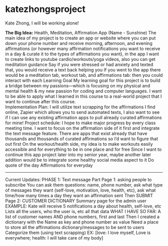 # katezhongsproject
Kate Zhong, I will be working alone! 

**The Big Idea:** Health, Meditation, Affirmation App (Name - Sunshine)
The main idea of my project is to create an app or website where you can put down your phone number and receive morning, afternoon, and evening affirmations (or however many affirmation notifications you want to receive in a day & curate it to the types of affirmations you want), in the app I want to create links to youtube cardio/workouts/yoga videos, also you can get meditation guidance 
Say if you were stressed or had anxiety and texted that, you would receive a text back helping you 
If you went to the app there would be a meditation tab, workout tab, and affirmations tab: then you could interact with each
Learning Goal 
My learning goal for this project is to build a bridge between my passions—which is focusing on my physical and mental health & my new passion for coding and computer languages. I want to be able to apply what I learned in this course to a real-world project that I want to continue after this course.  
Implementation Plan: 
I will utilize text scrapping for the affirmations I find online, Zapier which allows you to send automated texts, I also want to see if I can use any existing affirmation apps to pull already curated affirmations for mine! 
Project schedule:
I hope to make major progress by every class meeting time. I want to focus on the affirmation side of it first and integrate the text message feature. There are apps that exist already that have thousands and thousands of curated affirmations so I’d want to figure that out first 
On the workout/health side, my idea is to make workouts easily accessible and for everything to be in one place and for free
Since I want to continue this app project later into my senior year, maybe another later addition would be to integrate some healthy social media aspect to it
Do quote of the day 
Affirmations for everyday
______________________________
Current Updates:
PHASE 1: 
Text message Part 
Page 1: asking people to subscribe 
You can ask them questions: name, phone number, ask what type of messages they want (self-love, motivation, love, health, etc), ask what time/how many times a day they want an affirmation sent 
Then SUBMIT
Page 2: CUSTOMER DICTIONARY Summary page for the admin user
EXAMPLE: Kate will receive 5 notifications a day about health, self-love, etc 
Lists all the users, who the user is, etc all that data 
WHAT I HAVE SO FAR: 
A list of customer names AND phone numbers, first and last 
Then I created a dictionary with the Name as key and phone number as value
Need a place to store all the affirmations dictionary/messages to be sent to users 
Categorize them (using text scrapping) 
EX: [love: I love myself, Love is everywhere; health: I will take care of my body] 
 
 

